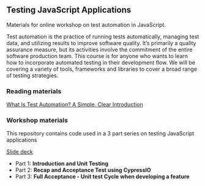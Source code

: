 ## Testing JavaScript Applications

Materials for online workshop on test automation in JavaScript. 

Test automation is the practice of running tests automatically, managing test data, and utilizing results to improve software quality. It’s primarily a quality assurance measure, but its activities involve the commitment of the entire software production team. This course is for anyone who wants to learn how to incorporate automated testing in their development flow. We will be covering a variety of tools, frameworks and libraries to cover a broad range of testing strategies.


### Reading materials

[What Is Test Automation? A Simple, Clear Introduction](https://www.testim.io/blog/what-is-test-automation/)

### Workshop materials

This repository contains code used in a 3 part series on testing JavaScript applications

[Slide deck](https://docs.google.com/presentation/d/1ZhxPease0hK577CkO0BzK5572Yw84msyiP-SPt-ok0M/edit?usp=sharing)

- Part 1: **Introduction and Unit Testing**
- Part 2: **Recap and Acceptance Test using CypressIO**
- Part 3: **Full Acceptance - Unit test Cycle when developing a feature**
